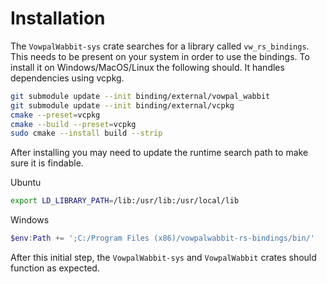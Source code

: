 # Installation

The `VowpalWabbit-sys` crate searches for a library called `vw_rs_bindings`. This needs to be present on your system in order to use the bindings. To install it on Windows/MacOS/Linux the following should. It handles dependencies using vcpkg.

```sh
git submodule update --init binding/external/vowpal_wabbit
git submodule update --init binding/external/vcpkg
cmake --preset=vcpkg
cmake --build --preset=vcpkg
sudo cmake --install build --strip
```

After installing you may need to update the runtime search path to make sure it is findable.

Ubuntu
```sh
export LD_LIBRARY_PATH=/lib:/usr/lib:/usr/local/lib
```

Windows

```powershell
$env:Path += ';C:/Program Files (x86)/vowpalwabbit-rs-bindings/bin/'
```

After this initial step, the `VowpalWabbit-sys` and `VowpalWabbit` crates should function as expected.
